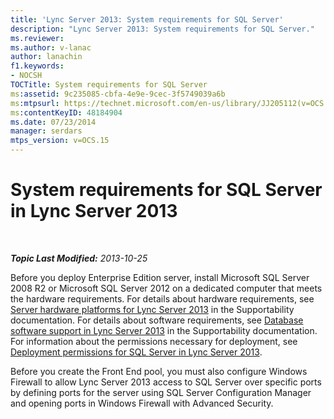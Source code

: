 ```yaml
---
title: 'Lync Server 2013: System requirements for SQL Server'
description: "Lync Server 2013: System requirements for SQL Server."
ms.reviewer: 
ms.author: v-lanac
author: lanachin
f1.keywords:
- NOCSH
TOCTitle: System requirements for SQL Server
ms:assetid: 9c235085-cbfa-4e9e-9cec-3f5749039a6b
ms:mtpsurl: https://technet.microsoft.com/en-us/library/JJ205112(v=OCS.15)
ms:contentKeyID: 48184904
ms.date: 07/23/2014
manager: serdars
mtps_version: v=OCS.15
---
```


# System requirements for SQL Server in Lync Server 2013

<div data-xmlns="http://www.w3.org/1999/xhtml">

<div class="topic" data-xmlns="http://www.w3.org/1999/xhtml" data-msxsl="urn:schemas-microsoft-com:xslt" data-cs="https://msdn.microsoft.com/">

<div data-asp="https://msdn2.microsoft.com/asp">



</div>

<div id="mainSection">

<div id="mainBody">

<span> </span>

_**Topic Last Modified:** 2013-10-25_

Before you deploy Enterprise Edition server, install Microsoft SQL Server 2008 R2 or Microsoft SQL Server 2012 on a dedicated computer that meets the hardware requirements. For details about hardware requirements, see [Server hardware platforms for Lync Server 2013](lync-server-2013-server-hardware-platforms.md) in the Supportability documentation. For details about software requirements, see [Database software support in Lync Server 2013](lync-server-2013-database-software-support.md) in the Supportability documentation. For information about the permissions necessary for deployment, see [Deployment permissions for SQL Server in Lync Server 2013](lync-server-2013-deployment-permissions-for-sql-server.md).

Before you create the Front End pool, you must also configure Windows Firewall to allow Lync Server 2013 access to SQL Server over specific ports by defining ports for the server using SQL Server Configuration Manager and opening ports in Windows Firewall with Advanced Security.

</div>

<span> </span>

</div>

</div>

</div>

